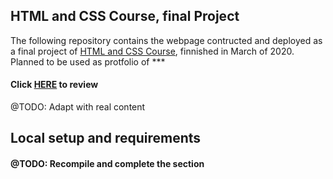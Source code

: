 ## HTML and CSS Course, final Project
The following repository contains the webpage contructed and deployed as a final project of [HTML and CSS Course](https://www.udemy.com/certificate/UC-e3b72134-cc83-43f0-a80b-4cb562dfffe1/), finnished in March of 2020. Planned to be used as protfolio of ***
#### Click [HERE](https://5e823381e28d0b0007b0807b--wonderful-bell-b5eed7.netlify.app/) to review

@TODO: Adapt with real content

## Local setup and requirements
####  @TODO: Recompile and complete the section
